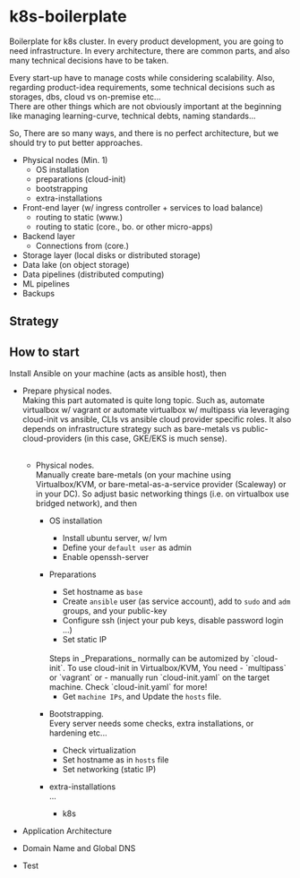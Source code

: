 # k8s-boilerplate

Boilerplate for k8s cluster. In every product development, you are going to need infrastructure.
In every architecture, there are common parts, and also many technical decisions have to be taken.

Every start-up have to manage costs while considering scalability.
Also, regarding product-idea requirements, some technical decisions such as storages, dbs, cloud vs on-premise etc...
<br>There are other things which are not obviously important at the beginning like managing learning-curve, technical debts, naming standards...

So, There are so many ways, and there is no perfect architecture, but we should try to put better approaches.

- Physical nodes (Min. 1)
  - OS installation
  - preparations (cloud-init)
  - bootstrapping
  - extra-installations
- Front-end layer (w/ ingress controller + services to load balance)
  - routing to static (www.)
  - routing to static (core., bo. or other micro-apps)
- Backend layer
  - Connections from (core.)
- Storage layer (local disks or distributed storage)
- Data lake (on object storage)
- Data pipelines (distributed computing)
- ML pipelines
- Backups

## Strategy

## How to start

Install Ansible on your machine (acts as ansible host), then

- Prepare physical nodes.
  <br>Making this part automated is quite long topic. Such as, automate virtualbox w/ vagrant or
  automate virtualbox w/ multipass via leveraging cloud-init vs ansible, CLIs vs ansible cloud provider specific roles.
  It also depends on infrastructure strategy such as bare-metals vs public-cloud-providers (in this case, GKE/EKS is much sense).
  <br><br>

  - Physical nodes.
    <br>Manually create bare-metals (on your machine using Virtualbox/KVM, or bare-metal-as-a-service provider (Scaleway) or
    in your DC). So adjust basic networking things (i.e. on virtualbox use bridged network), and then
    - OS installation
      - Install ubuntu server, w/ lvm
      - Define your `default user` as admin
      - Enable openssh-server
    - Preparations
      - Set hostname as `base`
      - Create `ansible` user (as service account), add to `sudo` and `adm` groups, and your public-key
      - Configure ssh (inject your pub keys, disable password login ...)
      - Set static IP

      <br>
      Steps in _Preparations_ normally can be automized by `cloud-init`. To use cloud-init in Virtualbox/KVM, You need 
        - `multipass` or `vagrant` or 
        -  manually run `cloud-init.yaml` on the target machine. Check `cloud-init.yaml` for more!
      
      - Get `machine IPs`, and Update the `hosts` file.
    - Bootstrapping.
      <br>Every server needs some checks, extra installations, or hardening etc...
      - Check virtualization
      - Set hostname as in `hosts` file
      - Set networking (static IP)
    - extra-installations
      <br>...
      - k8s

- Application Architecture

- Domain Name and Global DNS

- Test